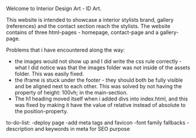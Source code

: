 Welcome to Interior Design Art - ID Art.

This website is intended to showcase a interior stylists brand, gallery (references) and the contact section reach the stylists.
The website contains of three html-pages - homepage, contact-page and a gallery-page.




Problems that i have encountered along the way:
- the images would not show up and I did write the css rule correctly - what I did notice was that the images folder was not inside of the assets folder. This was easily fixed.
- the iframe is stuck under the footer - they should both be fully visible and be aligned next to each other. This was solved by not having the property of height: 100vh; in the main-section.
- The h1 heading moved itself when i added divs into index.html, and this was fixed by making it have the value of relative instead of absolute to the position-property.

to-do-list:
-deploy page
-add meta tags and favicon
-font family fallbacks
-description and keywords in meta for SEO purpose
